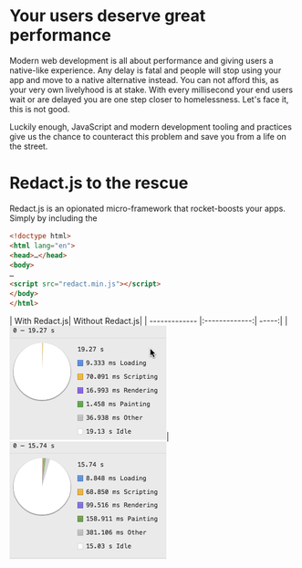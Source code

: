 # Your users deserve great performance

Modern web development is all about performance and giving users a native-like experience. Any 
delay is fatal and people will stop using your app and move to a native alternative instead. You can not afford this, as your very own livelyhood is at stake. With every millisecond your end users wait or are delayed you are one step closer to homelessness. Let's face it, this is not good. 

Luckily enough, JavaScript and modern development tooling and practices give us the chance to counteract this problem and save you from a life on the street.

# Redact.js to the rescue

Redact.js is an opionated micro-framework that rocket-boosts your apps. Simply by including the 

```html
<!doctype html>
<html lang="en">
<head>…</head>
<body>
…
<script src="redact.min.js"></script>
</body>
</html>
```

| With Redact.js| Without Redact.js|
| ------------- |:-------------:| -----:|
| ![performance with redact](img/redact-performance.png)|![performance without redact](img/no-redact-performance.png)
